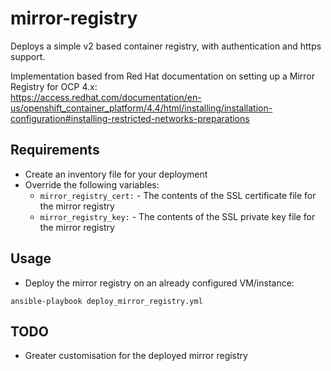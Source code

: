 mirror-registry
===============
Deploys a simple v2 based container registry, with authentication and https support.

Implementation based from Red Hat documentation on setting up a Mirror Registry for OCP 4.x:\
https://access.redhat.com/documentation/en-us/openshift_container_platform/4.4/html/installing/installation-configuration#installing-restricted-networks-preparations


Requirements
------------
* Create an inventory file for your deployment
* Override the following variables:
  * `mirror_registry_cert:` - The contents of the SSL certificate file for the mirror registry
  * `mirror_registry_key:` - The contents of the SSL private key file for the mirror registry

Usage
-----
* Deploy the mirror registry on an already configured VM/instance:
```
ansible-playbook deploy_mirror_registry.yml
```

TODO
----
* Greater customisation for the deployed mirror registry
